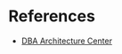 # References

- [DBA Architecture Center](https://www.ibm.com/cloud/architecture/architectures/dba-architecture)
